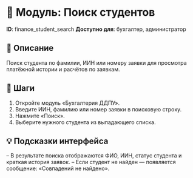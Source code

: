 # 📘 Модуль: Поиск студентов
**ID**: finance_student_search
**Доступно для**: бухгалтер, администратор

## 📝 Описание
Поиск студента по фамилии, ИИН или номеру заявки для просмотра платёжной истории и расчётов по заявкам.

## 🩜 Шаги
1. Откройте модуль «Бухгалтерия ДДПУ».
2. Введите ИИН, фамилию или номер заявки в поисковую строку.
3. Нажмите «Поиск».
4. Выберите нужного студента из выпадающего списка.

## 💡 Подсказки интерфейса
– В результате поиска отображаются ФИО, ИИН, статус студента и краткая история заявок.
– Если студент не найден — появляется сообщение: «Совпадений не найдено».
